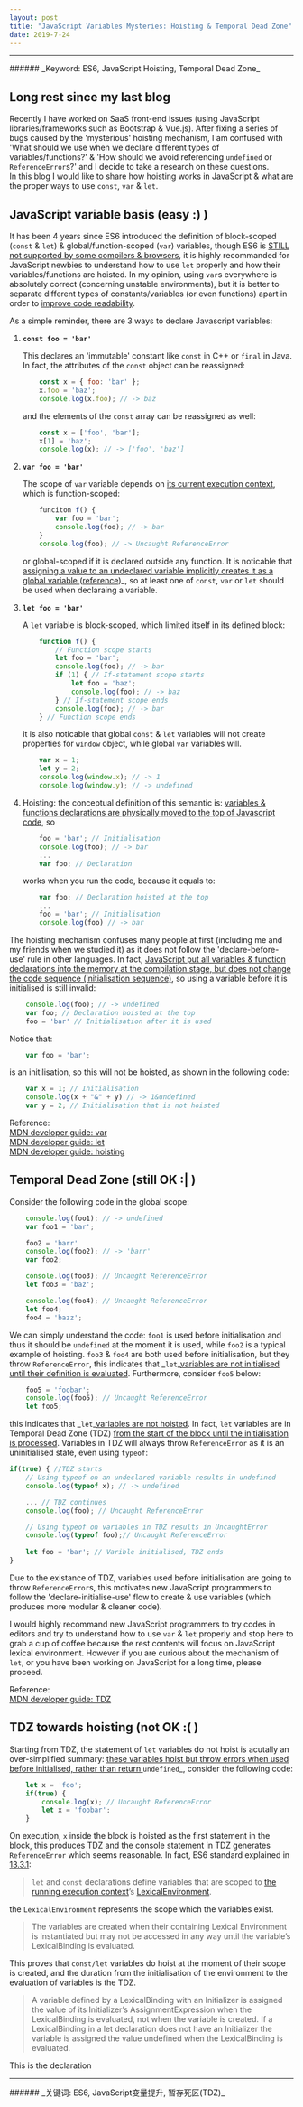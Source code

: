 ```yaml
---
layout: post
title: "JavaScript Variables Mysteries: Hoisting & Temporal Dead Zone"
date: 2019-7-24
---
```

<hr>
###### _Keyword: ES6, JavaScript Hoisting, Temporal Dead Zone_

## Long rest since my last blog

Recently I have worked on SaaS front-end issues (using JavaScript libraries/frameworks such as Bootstrap & Vue.js). After fixing a series of bugs caused by the 'mysterious' hoisting mechanism, I am confused with 'What should we use when we declare different types of variables/functions?' & 'How should we avoid referencing `undefined` or `ReferenceError`s?' and I decide to take a research on these questions.  
In this blog I would like to share how hoisting works in JavaScript & what are the proper ways to use `const`, `var` & `let`.

## JavaScript variable basis (easy :) )

It has been 4 years since ES6 introduced the definition of block-scoped (`const` & `let`) & global/function-scoped (`var`) variables, though ES6 is [STILL not supported by some compilers & browsers](http://kangax.github.io/compat-table/es6/), it is highly recommanded for JavaScript newbies to understand how to use `let` properly and how their variables/functions are hoisted. In my opinion, using `var`s everywhere is absolutely correct (concerning unstable environments), but it is better to separate different types of constants/variables (or even functions) apart in order to [improve code readability](https://github.com/airbnb/javascript#variables--const-let-group).

As a simple reminder, there are 3 ways to declare Javascript variables:  
1. __`const foo = 'bar'`__  

    This declares an 'immutable' constant like `const` in C++ or `final` in Java. In fact, the attributes of the `const` object can be reassigned:
    ```Javascript
        const x = { foo: 'bar' };
        x.foo = 'baz';
        console.log(x.foo); // -> baz
    ```
    and the elements of the `const` array can be reassigned as well:
    ```Javascript
        const x = ['foo', 'bar'];
        x[1] = 'baz';
        console.log(x); // -> ['foo', 'baz']
    ```

2. __`var foo = 'bar'`__  

    The scope of `var` variable depends on <u>its current execution context</u>, which is function-scoped:
    ```Javascript
        funciton f() {
            var foo = 'bar';
            console.log(foo); // -> bar
        }
        console.log(foo); // -> Uncaught ReferenceError
    ```
    or global-scoped if it is declared outside any function. It is noticable that <u>assigning a value to an undeclared variable implicitly creates it as a global variable </u>([reference](https://developer.mozilla.org/en-US/docs/Web/JavaScript/Reference/Statements/var#Description))_, so at least one of `const`, `var` or `let` should be used when declaraing a variable.

3. __`let foo = 'bar'`__  

    A `let` variable is block-scoped, which limited itself in its defined block:
    ```Javascript
        function f() {
            // Function scope starts
            let foo = 'bar';
            console.log(foo); // -> bar
            if (1) { // If-statement scope starts
                let foo = 'baz';
                console.log(foo); // -> baz
            } // If-statement scope ends
            console.log(foo); // -> bar
        } // Function scope ends
    ```
    it is also noticable that global `const` & `let` variables will not create properties for `window` object, while global `var` variables will.
    ```Javascript
        var x = 1;
        let y = 2;
        console.log(window.x); // -> 1
        console.log(window.y); // -> undefined
    ```
4. Hoisting: the conceptual definition of this semantic is: <u>variables & functions declarations are physically moved to the top of Javascript code</u>, so
    ```Javascript
        foo = 'bar'; // Initialisation
        console.log(foo); // -> bar
        ...
        var foo; // Declaration
    ```
    works when you run the code, because it equals to:
    ```Javascript
        var foo; // Declaration hoisted at the top
        ...
        foo = 'bar'; // Initialisation
        console.log(foo) // -> bar
    ```

The hoisting mechanism confuses many people at first (including me and my friends when we studied it) as it does not follow the 'declare-before-use' rule in other languages. In fact, <u>JavaScript put all variables & function declarations into the memory at the compilation stage, but does not change the code sequence (initialisation sequence)</u>, so using a variable before it is initialised is still invalid:  
```Javascript
    console.log(foo); // -> undefined
    var foo; // Declaration hoisted at the top
    foo = 'bar' // Initialisation after it is used
```

Notice that:
```Javascript
    var foo = 'bar';
```
is an initilisation, so this will not be hoisted, as shown in the following code:
```Javascript
    var x = 1; // Initialisation
    console.log(x + "&" + y) // -> 1&undefined
    var y = 2; // Initialisation that is not hoisted
```

Reference:  
[MDN developer guide: var](https://developer.mozilla.org/en-US/docs/Web/JavaScript/Reference/Statements/var)  
[MDN developer guide: let](https://developer.mozilla.org/en-US/docs/Web/JavaScript/Reference/Statements/let)  
[MDN developer guide: hoisting](https://developer.mozilla.org/en-US/docs/Glossary/Hoisting)

## Temporal Dead Zone (still OK :| )
Consider the following code in the global scope:
```Javascript
    console.log(foo1); // -> undefined
    var foo1 = 'bar';

    foo2 = 'barr'
    console.log(foo2); // -> 'barr'
    var foo2;

    console.log(foo3); // Uncaught ReferenceError
    let foo3 = 'baz';

    console.log(foo4); // Uncaught ReferenceError
    let foo4;
    foo4 = 'bazz';
```
We can simply understand the code: `foo1` is used before initialisation and thus it should be `undefined` at the moment it is used, while `foo2` is a typical example of hoisting. `foo3` & `foo4` are both used before initialisation, but they throw `ReferenceError`, this indicates that _`let`\_<u>variables are not initialised until their definition is evaluated</u>. Furthermore, consider `foo5` below:
```Javascript
    foo5 = 'foobar';
    console.log(foo5); // Uncaught ReferenceError
    let foo5;
```
this indicates that _`let`\_<u>variables are not hoisted</u>. In fact, `let` variables are in Temporal Dead Zone (TDZ) <u>from the start of the block until the initialisation is processed</u>. Variables in TDZ will always throw `ReferenceError` as it is an uninitialised state, even using `typeof`:
```Javascript
if(true) { //TDZ starts
    // Using typeof on an undeclared variable results in undefined
    console.log(typeof x); // -> undefined

    ... // TDZ continues
    console.log(foo); // Uncaught ReferenceError

    // Using typeof on variables in TDZ results in UncaughtError
    console.log(typeof foo);// Uncaught ReferenceError
    
    let foo = 'bar'; // Varible initialised, TDZ ends
}
```

Due to the existance of TDZ, variables used before initialisation are going to throw `ReferenceError`s, this motivates new JavaScript programmers to follow the 'declare-initialise-use' flow to create & use variables (which produces more modular & cleaner code).

I would highly recommand new JavaScript programmers to try codes in editors and try to understand how to use `var` & `let` properly and stop here to grab a cup of coffee because the rest contents will focus on JavaScript lexical environment. However if you are curious about the mechanism of `let`, or you have been working on JavaScript for a long time, please proceed.

Reference:  
[MDN developer guide: TDZ](https://developer.mozilla.org/en-US/docs/Web/JavaScript/Reference/Statements/let#Temporal_dead_zone)

## TDZ towards hoisting (not OK :( )

Starting from TDZ, the statement of `let` variables do not hoist is acutally an over-simplified summary: <u>these variables hoist but throw errors when used before initialised, rather than return </u>`undefined`_, consider the following code:
```Javascript
    let x = 'foo';
    if(true) {
        console.log(x); // Uncaught ReferenceError
        let x = 'foobar';
    }
```
On execution, `x` inside the block is hoisted as the first statement in the block, this produces TDZ and the console statement in TDZ generates `ReferenceError` which seems reasonable. In fact, ES6 standard explained in [13.3.1](http://www.ecma-international.org/ecma-262/6.0/#sec-let-and-const-declarations):  

> `let` and `const` declarations define variables that are scoped to [the running execution context](http://www.ecma-international.org/ecma-262/6.0/#sec-execution-contexts)’s [LexicalEnvironment](http://www.ecma-international.org/ecma-262/6.0/#sec-execution-contexts).  

the `LexicalEnvironment` represents the scope which the variables exist.  

> The variables are created when their containing Lexical Environment is instantiated but may not be accessed in any way until the variable’s LexicalBinding is evaluated.  

This proves that `const/let` variables do hoist at the moment of their scope is created, and the duration from the initialisation of the environment to the evaluation of variables is the TDZ.

> A variable defined by a LexicalBinding with an Initializer is assigned the value of its Initializer’s AssignmentExpression when the LexicalBinding is evaluated, not when the variable is created. If a LexicalBinding in a let declaration does not have an Initializer the variable is assigned the value undefined when the LexicalBinding is evaluated.  

This is the declaration

<hr>
###### _关键词: ES6, JavaScript变量提升, 暂存死区(TDZ)_